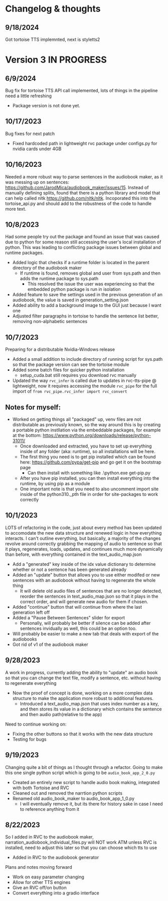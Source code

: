 # Changelog & thoughts

## 9/18/2024
Got tortoise TTS implemnted, next is styletts2

# Version 3 IN PROGRESS

## 6/9/2024
Bug fix for tortoise TTS API call implemented, lots of things in the pipeline need a little refreshing
- Package version is not done yet.

## 10/17/2023
Bug fixes for next patch
- Fixed hardcoded path in lightweight rvc package under configs.py for nvidia cards under 4GB

## 10/16/2023
Needed a more robust way to parse sentences in the audiobook maker, as it was messing up on sentences: https://github.com/JarodMica/audiobook_maker/issues/15.  Instead of manually defining splits, found that there is a python library and model that can help called nltk https://github.com/nltk/nltk.  Incoporated this into the tortoise_api.py and should add to the robustness of the code to handle more text.

## 10/8/2023
Had some people try out the package and found an issue that was caused due to python for some reason still accessing the user's local installation of python.  This was leading to conflicting package issues between global and runtime packages.
- Added logic that checks if a runtime folder is located in the parent directory of the audiobook maker
    - If runtime is found, removes global and user from sys.path and then adds the runtime package to sys.path
        - This resolved the issue the user was experiencing so that the embedded python package is run in isolation
- Added feature to save the settings used in the previous generation of an audiobook, the value is saved in generation_setting.json
- Added ability to add a background image to the GUI just because I want one
- Adjusted filter paragraphs in tortoise to handle the sentence list better, removing non-alphabetic sentences

## 10/7/2023
Preparing for a distributable Nvidia-Windows release
- Added a small addition to include directory of running script for sys.path so that the package version can see the tortoise module
- Added some batch files for quicker python installation
    - setup_cuda.bat still requires you download rvc manually
- Updated the way ```rvc_infer``` is called due to updates in rvc-tts-pipe @ lightweight, now it requires accessing the module ```rvc_pipe``` for the full import of ```from rvc_pipe.rvc_infer import rvc_convert```

## Notes for myself:
- Worked on getting things all "packaged" up, venv files are not distributable as previously known, so the way around this is by creating a portable python instllation via the embeddable packages, for example at the bottom: https://www.python.org/downloads/release/python-31011/
    - Once downloaded and extracted, you have to set up everything inside of any folder (aka: runtime), so all installations will be here.
    - The first thing you need is to get pip installed which can be found here: https://github.com/pypa/get-pip and go get it on the bootstrap page
        - Can then install with something like .\python.exe get-pip.py
    - After you have pip installed, you can then install everything into the runtime, by using pip as a module
    - One important note is that you need to also uncomment import site inside of the python310._pth file in order for site-packages to work correctly
    

## 10/1/2023
LOTS of refactoring in the code, just about every method has been updated to accomodate the new data structure and renewed logic in how everything interacts.  I can't outline everything, but basically, a majority of the changes revolve around correctly grabbing the mapping of audio to sentence so that it plays, regenerates, loads, updates, and continues much more dynamically than before, with everything contained in the text_audio_map.json
- Add a "generated" key inside of the idx value dictionary to determine whether or not a sentence has been generated already
- Added an "update" button that allows you to use either modifed or new sentences with an audiobook without having to regenerate the whole thing
    - It will delete old audio files of sentences that are no longer detected, reorder the sentences in text_audio_map.json so that it plays in the correct order, and will generate new audio for them if chosen.
- Added "continue" button that will continue from where the last generation left off
- Added a "Pause Between Sentences" slider for export
    - Personally, will probably be better if silence can be added after sentences invidually as well, this could be an option too.
- Will probably be easier to make a new tab that deals with export of the audiobooks
- Got rid of v1 of the audiobook maker
    

## 9/28/2023
A work in progress, currently adding the ability to "update" an audio book so that you can change the text file, modify a sentence, etc. without having to regenerate everything
- Now the proof of concept is done, working on a more complex data structure to make the application more robust to additional features.
    - Introduced a text_audio_map.json that uses index number as a key, and then stores its value in a dictionary which contains the sentence and then audio path(relative to the app)

Need to continue working on: 
- Fixing the other buttons so that it works with the new data structure
- Testing for bugs 

## 9/19/2023
Changing quite a bit of things as I thought through a refactor.  Going to make this one single python script which is going to be ```audio_book_app_2_0.py```
- Created an entirely new script to handle audio book making, integrated with both Tortoise and RVC
- Cleaned out and removed the narrtion python scripts
- Renamed old audio_book_maker to audio_book_app_1_0.py
    - I will eventually remove it, but its there for history sake in case I need to reference anything from it


## 8/22/2023
So I added in RVC to the audiobook maker, narration_audiobook_individual_files.py will NOT work ATM unless RVC is installed, need to adjust this later so that you can choose which tts to use
- Added in RVC to the audiobook generator

Plans and notes moving forward
- Work on easy parameter changing
- Allow for other TTS engines
- Give an RVC off/on button
- Convert everything into a gradio interface
